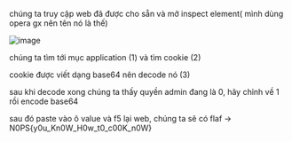 chúng ta truy cập web đã được cho sẵn và mở inspect element( mình dùng opera gx nên tên nó là thế)

![image](https://github.com/PhanTrung2012/N0PS/assets/121162586/1bc65122-0719-479c-b17c-e95cf3ac49b6)

chúng ta tìm tới mục application (1) và tìm cookie (2)

cookie được viết dạng base64 nên decode nó (3)

sau khi decode xong chúng ta thấy quyền admin đang là 0, hãy chỉnh về 1 rồi encode base64

sau đó paste vào ô value và f5 lại web, chúng ta sẽ có flaf -> N0PS{y0u_Kn0W_H0w_t0_c00K_n0W}
